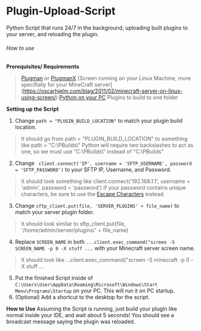 # Plugin-Upload-Script
Python Script that runs 24/7 in the background, uploading built plugins to your server, and reloading the plugin.
###### How to use
**Prerequisites/ Requirements**
> [Plugman](https://dev.bukkit.org/projects/plugman) or [PlugmanX](https://www.spigotmc.org/resources/plugmanx.88135/)
> [Screen running on your Linux Machine, more specifially for your MineCraft server] (https://oscarhjelm.com/blag/2011/02/minecraft-server-on-linux-using-screen/)
> [Python on your PC](https://www.python.org/downloads/)
> Plugins to build to one folder

**Setting up the Script**
1. Change `path = "PLUGIN_BUILD_LOCATION"` to match your plugin build location.
> It should go from path = "PLUGIN_BUILD_LOCATION" to something like path = "C:\\PBuilds\\"
> Python will require two backslashes to act as one, so we must use "C:\\PBuilds\\" instead of "C:\PBuilds\"
2. Change ` client.connect('IP', username = 'SFTP_USERNAME', password = 'SFTP_PASSWORD')` to your SFTP IP, Username, and Password.
> It should look something like client.connect('192.168.1.1', username = 'admin', password = 'password')
> If your password contains unique characters, be sure to use the [Escape Characters](https://pythonexamples.org/python-escape-characters/) instead.
3. Change `sftp_client.put(file, 'SERVER_PLUGINS' + file_name)` to match your server plugin folder.
> It should look similar to sftp_client.put(file, '/home/admin/server/plugins/' + file_name)
4. Replace `SCREEN_NAME` in both `...client.exec_command("screen -S SCREEN_NAME -p 0 -X stuff ...` with your Minecraft server screen name.
> It should look like ...client.exec_command("screen -S minecraft -p 0 -X stuff ... 
5. Put the finished Script inside of `C:\Users\User\AppData\Roaming\Microsoft\Windows\Start Menu\Programs\Startup` on your PC. This will run it on PC startup.
6. (Optional) Add a shortcut to the desktop for the script.

**How to Use**
Assuming the Script is running, just build your plugin like normal inside your IDE, and wait about 5 seconds! You should see a broadcast message saying the plugin was reloaded.
